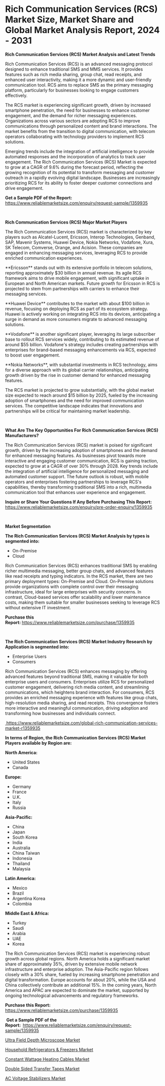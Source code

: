 <p><h1>Rich Communication Services (RCS) Market Size, Market Share and Global Market Analysis Report, 2024 - 2031</h1></p><p><strong>Rich Communication Services (RCS) Market Analysis and Latest Trends</strong></p>
<p><p>Rich Communication Services (RCS) is an advanced messaging protocol designed to enhance traditional SMS and MMS services. It provides features such as rich media sharing, group chat, read receipts, and enhanced user interactivity, making it a more dynamic and user-friendly communication tool. RCS aims to replace SMS as the primary messaging platform, particularly for businesses looking to engage customers effectively.</p><p>The RCS market is experiencing significant growth, driven by increased smartphone penetration, the need for businesses to enhance customer engagement, and the demand for richer messaging experiences. Organizations across various sectors are adopting RCS to improve communications through personalized content and brand interactions. The market benefits from the transition to digital communication, with telecom operators collaborating with technology providers to implement RCS solutions.</p><p>Emerging trends include the integration of artificial intelligence to provide automated responses and the incorporation of analytics to track user engagement. The Rich Communication Services (RCS) Market is expected to grow at a CAGR of 9.6% during the forecast period, reflecting the growing recognition of its potential to transform messaging and customer outreach in a rapidly evolving digital landscape. Businesses are increasingly prioritizing RCS for its ability to foster deeper customer connections and drive engagement.</p></p>
<p><strong>Get a Sample PDF of the Report:&nbsp;</strong> <a href="https://www.reliablemarketsize.com/enquiry/request-sample/1359935?utm_campaign=973&utm_medium=2&utm_source=Github&utm_content=ia&utm_term=05122024&utm_id=rich-communication-services-rcs">https://www.reliablemarketsize.com/enquiry/request-sample/1359935</a></p>
<p>&nbsp;</p>
<p><strong>Rich Communication Services (RCS) Major Market Players</strong></p>
<p><p>The Rich Communication Services (RCS) market is characterized by key players such as Alcatel-Lucent, Ericsson, Interop Technologies, Genband, SAP, Mavenir Systems, Huawei Device, Nokia Networks, Vodafone, Xura, SK Telecom, Comverse, Orange, and Acision. These companies are engaged in enhancing messaging services, leveraging RCS to provide enriched communication experiences.</p><p>**Ericsson** stands out with its extensive portfolio in telecom solutions, reporting approximately $30 billion in annual revenue. Its agile RCS framework aims to drive mobile engagement, with significant uptake in European and North American markets. Future growth for Ericsson in RCS is projected to stem from partnerships with carriers to enhance their messaging services.</p><p>**Huawei Device** contributes to the market with about $100 billion in revenue, focusing on deploying RCS as part of its ecosystem strategy. Huawei is actively working on integrating RCS into its devices, anticipating a surge in demand as more consumers migrate to advanced messaging solutions.</p><p>**Vodafone** is another significant player, leveraging its large subscriber base to rollout RCS services widely, contributing to its estimated revenue of around $55 billion. Vodafone's strategy includes creating partnerships with enterprises for brand-based messaging enhancements via RCS, expected to boost user engagement.</p><p>**Nokia Networks**, with substantial investments in RCS technology, aims for a diverse approach with its global carrier relationships, anticipating growth driven by the rise in customer demand for enhanced messaging features.</p><p>The RCS market is projected to grow substantially, with the global market size expected to reach around $15 billion by 2025, fueled by the increasing adoption of smartphones and the need for improved communication services. The competitive landscape indicates that innovations and partnerships will be critical for maintaining market leadership.</p></p>
<p>&nbsp;</p>
<p><strong>What Are The Key Opportunities For Rich Communication Services (RCS) Manufacturers?</strong></p>
<p><p>The Rich Communication Services (RCS) market is poised for significant growth, driven by the increasing adoption of smartphones and the demand for enhanced messaging features. As businesses pivot towards more interactive and engaging customer communication, RCS is gaining traction, expected to grow at a CAGR of over 30% through 2028. Key trends include the integration of artificial intelligence for personalized messaging and automated customer support. The future outlook is robust, with mobile operators and enterprises fostering partnerships to leverage RCS's capabilities, thereby transforming traditional SMS into a rich, multimedia communication tool that enhances user experience and engagement.</p></p>
<p><strong>Inquire or Share Your Questions If Any Before Purchasing This Report:</strong> <a href="https://www.reliablemarketsize.com/enquiry/pre-order-enquiry/1359935?utm_campaign=973&utm_medium=2&utm_source=Github&utm_content=ia&utm_term=05122024&utm_id=rich-communication-services-rcs">https://www.reliablemarketsize.com/enquiry/pre-order-enquiry/1359935</a></p>
<p>&nbsp;</p>
<p><strong>Market Segmentation</strong></p>
<p><strong>The Rich Communication Services (RCS) Market Analysis by types is segmented into:</strong></p>
<p><ul><li>On-Premise</li><li>Cloud</li></ul></p>
<p><p>Rich Communication Services (RCS) enhances traditional SMS by enabling richer multimedia messaging, better group chats, and advanced features like read receipts and typing indicators. In the RCS market, there are two primary deployment types: On-Premise and Cloud. On-Premise solutions provide organizations with complete control over their messaging infrastructure, ideal for large enterprises with security concerns. In contrast, Cloud-based services offer scalability and lower maintenance costs, making them suitable for smaller businesses seeking to leverage RCS without extensive IT investment.</p></p>
<p><strong>Purchase this Report:&nbsp;</strong><a href="https://www.reliablemarketsize.com/purchase/1359935?utm_campaign=973&utm_medium=2&utm_source=Github&utm_content=ia&utm_term=05122024&utm_id=rich-communication-services-rcs">https://www.reliablemarketsize.com/purchase/1359935</a></p>
<p>&nbsp;</p>
<p><strong>The Rich Communication Services (RCS) Market Industry Research by Application is segmented into:</strong></p>
<p><ul><li>Enterprise Users</li><li>Consumers</li></ul></p>
<p><p>Rich Communication Services (RCS) enhances messaging by offering advanced features beyond traditional SMS, making it valuable for both enterprise users and consumers. Enterprises utilize RCS for personalized customer engagement, delivering rich media content, and streamlining communications, which heightens brand interaction. For consumers, RCS provides an enriched messaging experience with features like group chats, high-resolution media sharing, and read receipts. This convergence fosters more interactive and meaningful communication, driving adoption and transforming how businesses and individuals connect.</p></p>
<p><a href="https://www.reliablemarketsize.com/global-rich-communication-services-market-r1359935?utm_campaign=973&utm_medium=2&utm_source=Github&utm_content=ia&utm_term=05122024&utm_id=rich-communication-services-rcs">&nbsp;https://www.reliablemarketsize.com/global-rich-communication-services-market-r1359935</a></p>
<p><strong>In terms of Region, the Rich Communication Services (RCS) Market Players available by Region are:</strong></p>
<p>
    <p> <strong> North America: </strong>
        <ul>
            <li>United States</li>
            <li>Canada</li>
        </ul>
        </p> 
    <p> <strong> Europe: </strong>
        <ul>
            <li>Germany</li>
            <li>France</li>
            <li>U.K.</li>
            <li>Italy</li>
            <li>Russia</li>
        </ul>
        </p> 
    <p> <strong> Asia-Pacific: </strong>
        <ul>
            <li>China</li>
            <li>Japan</li>
            <li>South Korea</li>
            <li>India</li>
            <li>Australia</li>
            <li>China Taiwan</li>
            <li>Indonesia</li>
            <li>Thailand</li>
            <li>Malaysia</li>
        </ul>
        </p> 
    <p> <strong> Latin America: </strong>
        <ul>
            <li>Mexico</li>
            <li>Brazil</li>
            <li>Argentina Korea</li>
            <li>Colombia</li>
        </ul>
        </p> 
    <p> <strong> Middle East & Africa: </strong>
        <ul>
            <li>Turkey</li>
            <li>Saudi</li>
            <li>Arabia</li>
            <li>UAE</li>
            <li>Korea</li>
        </ul>
    </p>
    </p>
<p><p>The Rich Communication Services (RCS) market is experiencing robust growth across global regions. North America holds a significant market share of approximately 35%, driven by extensive mobile network infrastructure and enterprise adoption. The Asia-Pacific region follows closely with a 30% share, fueled by increasing smartphone penetration and digital transformation. Europe accounts for about 20%, while the USA and China collectively contribute an additional 15%. In the coming years, North America and APAC are expected to dominate the market, supported by ongoing technological advancements and regulatory frameworks.</p></p>
<p><strong>Purchase this Report: </strong><a href="https://www.reliablemarketsize.com/purchase/1359935?utm_campaign=973&utm_medium=2&utm_source=Github&utm_content=ia&utm_term=05122024&utm_id=rich-communication-services-rcs">https://www.reliablemarketsize.com/purchase/1359935</a></p>
<p>&nbsp;<strong>Get a Sample PDF of the Report:&nbsp;&nbsp;</strong><a href="https://www.reliablemarketsize.com/enquiry/request-sample/1359935?utm_campaign=973&utm_medium=2&utm_source=Github&utm_content=ia&utm_term=05122024&utm_id=rich-communication-services-rcs">https://www.reliablemarketsize.com/enquiry/request-sample/1359935</a></p>
<p><strong></strong></p>
<p><p><a href="https://issuu.com/reportprime-2/docs/ultra-field-depth-microscope-market-size-2030.pptx?utm_campaign=973&utm_medium=2&utm_source=Github&utm_content=ia&utm_term=05122024&utm_id=rich-communication-services-rcs">Ultra Field Depth Microscope Market</a></p><p><a href="https://github.com/castoriffic/Market-Research-Report-List-5/blob/main/household-refrigerators-freezers-market.md?utm_campaign=973&utm_medium=2&utm_source=Github&utm_content=ia&utm_term=05122024&utm_id=rich-communication-services-rcs">Household Refrigerators & Freezers Market</a></p><p><a href="https://www.linkedin.com/pulse/global-constant-wattage-heating-cables-market-analysis-onmarkets-4qkvf?utm_campaign=973&utm_medium=2&utm_source=Github&utm_content=ia&utm_term=05122024&utm_id=rich-communication-services-rcs">Constant Wattage Heating Cables Market</a></p><p><a href="https://issuu.com/reportprime-2/docs/double-sided-transfer-tapes-market-size-2030.pptx?utm_campaign=973&utm_medium=2&utm_source=Github&utm_content=ia&utm_term=05122024&utm_id=rich-communication-services-rcs">Double Sided Transfer Tapes Market</a></p><p><a href="https://www.linkedin.com/pulse/evolvingac-voltage-stabilizers-marketdynamics-types-applications-icfjf?utm_campaign=973&utm_medium=2&utm_source=Github&utm_content=ia&utm_term=05122024&utm_id=rich-communication-services-rcs">AC Voltage Stabilizers Market</a></p></p>
